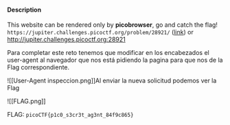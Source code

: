 


#### Description

This website can be rendered only by **picobrowser**, go and catch the flag! `https://jupiter.challenges.picoctf.org/problem/28921/` ([link](https://jupiter.challenges.picoctf.org/problem/28921/)) or http://jupiter.challenges.picoctf.org:28921



Para completar este reto tenemos que modificar en los encabezados el user-agent al navegador que nos está pidiendo la pagina para que nos de la Flag correspondiente.

![[User-Agent inspeccion.png]]Al enviar la nueva solicitud podemos ver la Flag

![[FLAG.png]]

FLAG:
`picoCTF{p1c0_s3cr3t_ag3nt_84f9c865}`